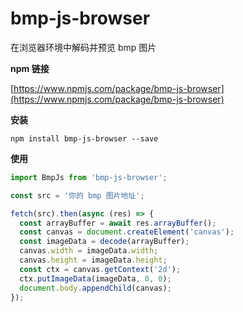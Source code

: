 # bmp-js-browser

在浏览器环境中解码并预览 bmp 图片

**npm 链接**

[https://www.npmjs.com/package/bmp-js-browser](https://www.npmjs.com/package/bmp-js-browser)

**安装**

```npm
npm install bmp-js-browser --save
```

**使用**

```javascript
import BmpJs from 'bmp-js-browser';

const src = '你的 bmp 图片地址';

fetch(src).then(async (res) => {
  const arrayBuffer = await res.arrayBuffer();
  const canvas = document.createElement('canvas');
  const imageData = decode(arrayBuffer);
  canvas.width = imageData.width;
  canvas.height = imageData.height;
  const ctx = canvas.getContext('2d');
  ctx.putImageData(imageData, 0, 0);
  document.body.appendChild(canvas);
});
```
